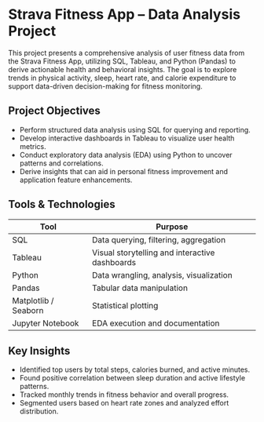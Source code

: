 #  Strava Fitness App – Data Analysis Project

This project presents a comprehensive analysis of user fitness data from the Strava Fitness App, utilizing SQL, Tableau, and Python (Pandas) to derive actionable health and behavioral insights. The goal is to explore trends in physical activity, sleep, heart rate, and calorie expenditure to support data-driven decision-making for fitness monitoring.


## Project Objectives

- Perform structured data analysis using SQL for querying and reporting.
- Develop interactive dashboards in Tableau to visualize user health metrics.
- Conduct exploratory data analysis (EDA) using Python to uncover patterns and correlations. 
- Derive insights that can aid in personal fitness improvement and application feature enhancements.



##  Tools & Technologies

| Tool       | Purpose                                   |
|------------|-------------------------------------------|
| SQL        | Data querying, filtering, aggregation     |
| Tableau    | Visual storytelling and interactive dashboards |
| Python     | Data wrangling, analysis, visualization   |
| Pandas     | Tabular data manipulation                 |
| Matplotlib / Seaborn | Statistical plotting            |
| Jupyter Notebook | EDA execution and documentation     |


##  Key Insights

- Identified top users by total steps, calories burned, and active minutes.
- Found positive correlation between sleep duration and active lifestyle patterns.
- Tracked monthly trends in fitness behavior and overall progress.
- Segmented users based on heart rate zones and analyzed effort distribution.
